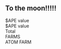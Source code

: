 ## To the moon!!!!!

<div id="apevalue">$APE value</div>
<div id="apeholding">$APE value</div>
<div id="apeoverall">Total</div>
<div></div>
<div></div>
<div>FARMS</div>
<div></div>
<div id="atom">ATOM FARM</div>

<script>
    const APEAMOUNT = 287.83188;
    const APEINITIALAMOUNT = 3255.0;
    const COSMOS = "cosmos";
    const ETHEREUM = "ethereum";
    const SIFCHAIN = "sifchain";
    const UOSDCOIN = "usd-coin";
    const APECOIN = "apecoin";
    let coins = [COSMOS,ETHEREUM,SIFCHAIN,UOSDCOIN,APECOIN];
    let mymap;
    // console.log("entering");
    // fetch('https://data.sifchain.finance/beta/pool/atom/liquidityProvider/sif1tn83mw9lryfm38aah8m94kkle8uwzwvfj7n4n5')
    //     .then(respnse => {
    //         return response.json();
    //     })
    //     .then(data =>  document.getElementById("test").innerHTML = data);

    var queryString = coins.join(',')

    // async function getCoinsData() {
    //     let response = await fetch('https://api.coingecko.com/api/v3/coins/markets?vs_currency=usd&ids='+queryString);
    //     jsonBody = await response.json();
    //     mymap = new Map(jsonBody.map(object => [object["id"],object["current_price"]]));
    //     console.log(mymap);
    // }

    function getCoinsData() {

        //fetch all coins prices
        fetch('https://api.coingecko.com/api/v3/coins/markets?vs_currency=usd&ids='+queryString)
        .then((response) => response.json())
        .then((data) => {
            mymap = new Map(data.map(object => [object["id"],object["current_price"]]));
            printApe();
        })

        //fetch farm coins tokens
        fetch('https://data.sifchain.finance/beta/pool/atom/liquidityProvider/sif1tn83mw9lryfm38aah8m94kkle8uwzwvfj7n4n5',{
            method: "GET", 
            mode: 'cors',
            headers: {
                'Content-Type': 'application/json',
            }
        })
        .then((response) => response.json())
        .then((data) => {
            console.log(data);
            let atom = data[0]["externalAsset"]["balance"]/1000000;
            let rowan = data[0]["nativeAsset"]["balance"]/1000000000000000000;
            console.log(atom,rowan);
            printAtom();
        })
    }

    function printAtom(atom,rowan) {
        document.getElementById("atom").innerHTML =  "Atom/Rowan: $" +  (atom*mymap.get(COSMOS) + rowan*mymap.get(SIFCHAIN));

    }

    function printApe() {
        console.log(mymap);
        let currentPrice = mymap.get(APECOIN);
        console.log(currentPrice);
        document.getElementById("apevalue").innerHTML =  "APE Current Price - $" + currentPrice;
        document.getElementById("apeholding").innerHTML =  "Amount in APE $" + currentPrice*APEAMOUNT;
        document.getElementById("apeoverall").innerHTML =  "Profit/Loss: $" +  (currentPrice*APEAMOUNT - APEINITIALAMOUNT);
    }

    getCoinsData();

</script>
